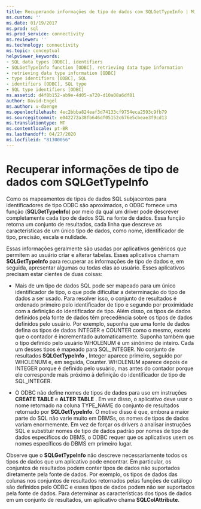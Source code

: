 ```yaml
---
title: Recuperando informações de tipo de dados com SQLGetTypeInfo | Microsoft Docs
ms.custom: ''
ms.date: 01/19/2017
ms.prod: sql
ms.prod_service: connectivity
ms.reviewer: ''
ms.technology: connectivity
ms.topic: conceptual
helpviewer_keywords:
- SQL data types [ODBC], identifiers
- SQLGetTypeInfo function [ODBC], retrieving data type information
- retrieving data type information [ODBC]
- type identifiers [ODBC], SQL
- identifiers [ODBC], SQL type
- SQL type identifiers [ODBC]
ms.assetid: d4f8b152-ab9e-4d05-a720-d10a08a6df81
author: David-Engel
ms.author: v-daenge
ms.openlocfilehash: 4ec2bbba824eaf3d74133cf9754eca2593c9fb79
ms.sourcegitcommit: e042272a38fb646df05152c676e5cbeae3f9cd13
ms.translationtype: MT
ms.contentlocale: pt-BR
ms.lasthandoff: 04/27/2020
ms.locfileid: "81300056"
---
```

# <a name="retrieving-data-type-information-with-sqlgettypeinfo"></a>Recuperar informações de tipo de dados com SQLGetTypeInfo
Como os mapeamentos de tipos de dados SQL subjacentes para identificadores de tipo ODBC são aproximados, o ODBC fornece uma função (**SQLGetTypeInfo**) por meio da qual um driver pode descrever completamente cada tipo de dados SQL na fonte de dados. Essa função retorna um conjunto de resultados, cada linha que descreve as características de um único tipo de dados, como nome, identificador de tipo, precisão, escala e nulidade.  
  
 Essas informações geralmente são usadas por aplicativos genéricos que permitem ao usuário criar e alterar tabelas. Esses aplicativos chamam **SQLGetTypeInfo** para recuperar as informações de tipo de dados e, em seguida, apresentar algumas ou todas elas ao usuário. Esses aplicativos precisam estar cientes de duas coisas:  
  
-   Mais de um tipo de dados SQL pode ser mapeado para um único identificador de tipo, o que pode dificultar a determinação do tipo de dados a ser usado. Para resolver isso, o conjunto de resultados é ordenado primeiro pelo identificador de tipo e segundo por proximidade com a definição do identificador de tipo. Além disso, os tipos de dados definidos pela fonte de dados têm precedência sobre os tipos de dados definidos pelo usuário. Por exemplo, suponha que uma fonte de dados defina os tipos de dados INTEGER e COUNTER como o mesmo, exceto que o contador é incrementado automaticamente. Suponha também que o tipo definido pelo usuário WHOLENUM é um sinônimo de inteiro. Cada um desses tipos é mapeado para SQL_INTEGER. No conjunto de resultados **SQLGetTypeInfo** , Integer aparece primeiro, seguido por WHOLENUM e, em seguida, Counter. WHOLENUM aparece depois de INTEGER porque é definido pelo usuário, mas antes do contador porque ele corresponde mais próximo à definição do identificador de tipo de SQL_INTEGER.  
  
-   O ODBC não define nomes de tipos de dados para uso em instruções **CREATE TABLE** e **ALTER TABLE** . Em vez disso, o aplicativo deve usar o nome retornado na coluna TYPE_NAME do conjunto de resultados retornado por **SQLGetTypeInfo**. O motivo disso é que, embora a maior parte do SQL não varie muito em DBMSs, os nomes de tipos de dados variam enormemente. Em vez de forçar os drivers a analisar instruções SQL e substituir nomes de tipo de dados padrão por nomes de tipo de dados específicos do DBMS, o ODBC requer que os aplicativos usem os nomes específicos do DBMS em primeiro lugar.  
  
 Observe que o **SQLGetTypeInfo** não descreve necessariamente todos os tipos de dados que um aplicativo pode encontrar. Em particular, os conjuntos de resultados podem conter tipos de dados não suportados diretamente pela fonte de dados. Por exemplo, os tipos de dados das colunas nos conjuntos de resultados retornados pelas funções de catálogo são definidos pelo ODBC e esses tipos de dados podem não ser suportados pela fonte de dados. Para determinar as características dos tipos de dados em um conjunto de resultados, um aplicativo chama **SQLColAttribute**.
